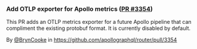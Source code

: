 ### Add OTLP exporter for Apollo metrics ([PR #3354](https://github.com/apollographql/router/pull/3354))

This PR adds an OTLP metrics exporter for a future Apollo pipeline that can compliment the existing protobuf format.
It is currently disabled by default.

By [@BrynCooke](https://github.com/BrynCooke) in https://github.com/apollographql/router/pull/3354
